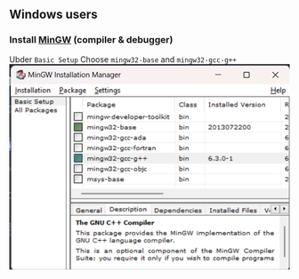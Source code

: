 ## Windows users
### Install [MinGW](https://sourceforge.net/projects/mingw/) (compiler & debugger)
Ubder `Basic Setup` Choose `mingw32-base` and `mingw32-gcc-g++`
![](docs/mingw_setup_tool.png)